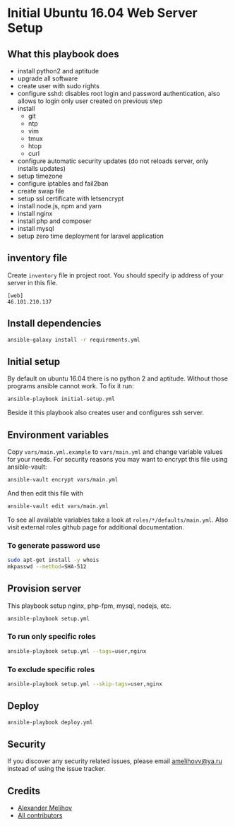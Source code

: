 # Initial Ubuntu 16.04 Web Server Setup

## What this playbook does

- install python2 and aptitude
- upgrade all software
- create user with sudo rights
- configure sshd: disables root login and password authentication, also allows 
to login only user created on previous step
- install
  - git
  - ntp
  - vim
  - tmux
  - htop
  - curl
- configure automatic security updates (do not reloads server, only installs updates)
- setup timezone
- configure iptables and fail2ban
- create swap file
- setup ssl certificate with letsencrypt
- install node.js, npm and yarn
- install nginx
- install php and composer
- install mysql
- setup zero time deployment for laravel application

## inventory file

Create `inventory` file in project root. You should specify ip address of your
server in this file.

```
[web]
46.101.210.137
```

## Install dependencies

```bash
ansible-galaxy install -r requirements.yml
```

## Initial setup

By default on ubuntu 16.04 there is no python 2 and aptitude. Without those
programs ansible cannot work. To fix it run:

```bash
ansible-playbook initial-setup.yml
```

Beside it this playbook also creates user and configures ssh server.

## Environment variables

Copy `vars/main.yml.example` to `vars/main.yml` and change variable values for
your needs. For security reasons you may want to encrypt this file using
ansible-vault:
```bash
ansible-vault encrypt vars/main.yml
```
And then edit this file
with
```bash
ansible-vault edit vars/main.yml
```

To see all available variables take a look at `roles/*/defaults/main.yml`. Also
visit external roles github page for additional documentation.

### To generate password use

```bash
sudo apt-get install -y whois
mkpasswd --method=SHA-512
```

## Provision server

This playbook setup nginx, php-fpm, mysql, nodejs, etc.

```bash
ansible-playbook setup.yml
```

### To run only specific roles

```bash
ansible-playbook setup.yml --tags=user,nginx
```

### To exclude specific roles

```bash
ansible-playbook setup.yml --skip-tags=user,nginx
```

## Deploy

```bash
ansible-playbook deploy.yml
```

## Security

If you discover any security related issues, please email amelihovv@ya.ru instead of using the issue tracker.

## Credits

- [Alexander Melihov](https://github.com/melihovv)
- [All contributors](https://github.com/melihovv/initial-webserver-setup/graphs/contributors)
